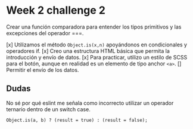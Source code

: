 # Week 2 challenge 2

Crear una función comparadora para entender los tipos primitivos y las excepciones del operador ===.

[x] Utilizamos el método `Object.is(x,n)` apoyándonos en condicionales y operadores if.
[x] Creo una estructura HTML básica que permita la introducción y envío de datos.
[x] Para practicar, utilizo un estilo de SCSS para el botón, aunque en realidad es un elemento de tipo anchor `<a>`.
[] Permitir el envío de los datos.

## Dudas

No sé por qué eslint me señala como incorrecto utilizar un operador ternario dentro de un switch case.

`Object.is(a, b) ? (result = true) : (result = false);`
